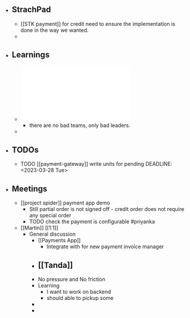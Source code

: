- ## StrachPad
	- [[STK payment]] for credit need to ensure the implementation is done in the way we wanted.
	-
- ## Learnings
	- ![How to effectively lead an inexperienced team of junior developers (7).pdf](../assets/How_to_effectively_lead_an_inexperienced_team_of_junior_developers_(7)_1679986658589_0.pdf)
		- there are no bad teams, only bad leaders.
	-
- ## TODOs
	- TODO [[payment-gateway]] write units for pending
	  DEADLINE: <2023-03-28 Tue>
- ## Meetings
	- [[project spider]] payment app demo
		- Still partial order is not signed off - credit order does not require any special order
		- TODO check the payment is configurable #priyanka
	- [[Martin]] [[1:1]]
		- General discussion
			- [[Payments App]]
				- Integrate with for new payment invoice manager
			- [[Tanda]]
				-
			- No pressure and No friction
			- Learning
				- I want to work on backend
				- should able to pickup some
			-
			-